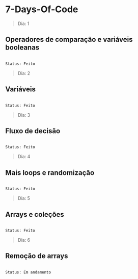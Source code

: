 # 7-Days-Of-Code

> Dia: 1

<h2>Operadores de comparação e variáveis booleanas</h2>

```

Status: Feito

```

> Dia: 2

<h2>Variáveis</h2>

```

Status: Feito

```

> Dia: 3

<h2>Fluxo de decisão </h2>

```

Status: Feito

```

> Dia: 4

<h2>Mais loops e randomização </h2>

```

Status: Feito

```

> Dia: 5

<h2>Arrays e coleções </h2>

```

Status: Feito
```

> Dia: 6

<h2>Remoção de arrays </h2>

```

Status: Em andamento

```